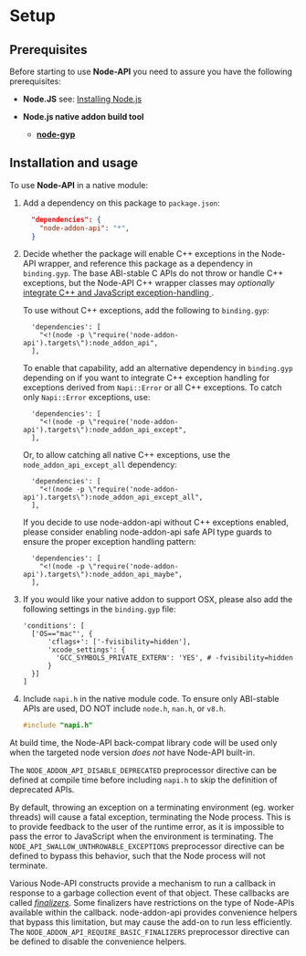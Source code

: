 # Setup

## Prerequisites

Before starting to use **Node-API** you need to assure you have the following
prerequisites:

* **Node.JS** see: [Installing Node.js](https://nodejs.org/)

* **Node.js native addon build tool**

  - **[node-gyp](node-gyp.md)**

## Installation and usage

To use **Node-API** in a native module:

  1. Add a dependency on this package to `package.json`:

     ```json
       "dependencies": {
         "node-addon-api": "*",
       }
     ```

  2. Decide whether the package will enable C++ exceptions in the Node-API
     wrapper, and reference this package as a dependency in `binding.gyp`.
     The base ABI-stable C APIs do not throw or handle C++ exceptions, but the
     Node-API C++ wrapper classes may _optionally_
     [integrate C++ and JavaScript exception-handling
     ](https://github.com/nodejs/node-addon-api/blob/HEAD/doc/error_handling.md).

     To use without C++ exceptions, add the following to `binding.gyp`:

     ```gyp
       'dependencies': [
         "<!(node -p \"require('node-addon-api').targets\"):node_addon_api",
       ],
     ```

     To enable that capability, add an alternative dependency in `binding.gyp`
     depending on if you want to integrate C++ exception handling for exceptions
     derived from `Napi::Error` or all C++ exceptions. To catch only
     `Napi::Error` exceptions, use:

     ```gyp
       'dependencies': [
         "<!(node -p \"require('node-addon-api').targets\"):node_addon_api_except",
       ],
     ```

     Or, to allow catching all native C++ exceptions, use the
     `node_addon_api_except_all` dependency:

     ```gyp
       'dependencies': [
         "<!(node -p \"require('node-addon-api').targets\"):node_addon_api_except_all",
       ],
     ```

     If you decide to use node-addon-api without C++ exceptions enabled, please
     consider enabling node-addon-api safe API type guards to ensure the proper
     exception handling pattern:

     ```gyp
       'dependencies': [
         "<!(node -p \"require('node-addon-api').targets\"):node_addon_api_maybe",
       ],
     ```

  3. If you would like your native addon to support OSX, please also add the
     following settings in the `binding.gyp` file:

       ```gyp
       'conditions': [
         ['OS=="mac"', {
             'cflags+': ['-fvisibility=hidden'],
             'xcode_settings': {
               'GCC_SYMBOLS_PRIVATE_EXTERN': 'YES', # -fvisibility=hidden
             }
         }]
       ]
       ```

  4. Include `napi.h` in the native module code.
     To ensure only ABI-stable APIs are used, DO NOT include
     `node.h`, `nan.h`, or `v8.h`.

     ```C++
     #include "napi.h"
     ```

At build time, the Node-API back-compat library code will be used only when the
targeted node version *does not* have Node-API built-in.

The `NODE_ADDON_API_DISABLE_DEPRECATED` preprocessor directive can be defined at
compile time before including `napi.h` to skip the definition of deprecated
APIs.

By default, throwing an exception on a terminating environment (eg. worker
threads) will cause a fatal exception, terminating the Node process. This is to
provide feedback to the user of the runtime error, as it is impossible to pass
the error to JavaScript when the environment is terminating.  The
`NODE_API_SWALLOW_UNTHROWABLE_EXCEPTIONS` preprocessor directive can be defined
to bypass this behavior, such that the Node process will not terminate.

Various Node-API constructs provide a mechanism to run a callback in response to
a garbage collection event of that object. These callbacks are called
[_finalizers_]. Some finalizers have restrictions on the type of Node-APIs
available within the callback. node-addon-api provides convenience helpers that
bypass this limitation, but may cause the add-on to run less efficiently. The
`NODE_ADDON_API_REQUIRE_BASIC_FINALIZERS` preprocessor directive can be defined
to disable the convenience helpers.

[_finalizers_]: ./finalization.md
